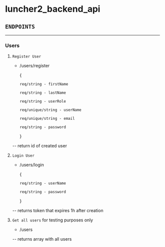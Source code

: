 # luncher2_backend_api

## `ENDPOINTS`

---

### Users

1.  `Register User`

    -   /users/register

        {

            req/string - firstName

            req/string - lastName

            req/string - userRole

            req/unique/string - userName

            req/unique/string - email

            req/string - password

        }

    -- return id of created user

1.  `Login User`

    -   /users/login

        {

            req/string - userName

            req/string - password

        }

    -- returns token that expires 1h after creation

1.  `Get all users` for testing purposes only

    -   /users

    -- returns array with all users
